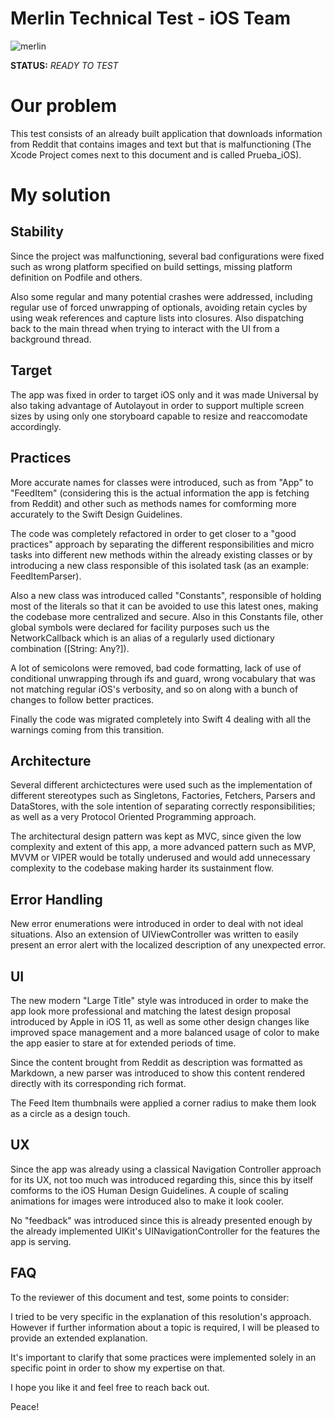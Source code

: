 # Merlin Technical Test - iOS Team


![merlin](https://user-images.githubusercontent.com/36903172/40690518-1d96ca26-636d-11e8-96da-1099959227a2.jpeg)

**STATUS:** _READY TO TEST_

# Our problem

This test consists of an already built application that downloads information from Reddit that contains images and text but that is malfunctioning (The Xcode Project comes next to this document and is called Prueba_iOS). 

# My solution

## Stability
Since the project was malfunctioning, several bad configurations were fixed such as wrong platform specified on build settings, missing platform definition on Podfile and others.

Also some regular and many potential crashes were addressed, including regular use of forced unwrapping of optionals, avoiding retain cycles by using weak references and capture lists into closures. Also dispatching back to the main thread when trying to interact with the UI from a background thread.

## Target
The app was fixed in order to target iOS only and it was made Universal by also taking advantage of Autolayout in order to support multiple screen sizes by using only one storyboard capable to resize and reaccomodate accordingly.

## Practices
More accurate names for classes were introduced, such as from "App" to "FeedItem" (considering this is the actual information the app is fetching from Reddit) and other such as methods names for comforming more accurately to the Swift Design Guidelines.

The code was completely refactored in order to get closer to a "good practices" approach by separating the different responsibilities and micro tasks into different new methods within the already existing classes or by introducing a new class responsible of this isolated task (as an example: FeedItemParser).

Also a new class was introduced called "Constants", responsible of holding most of the literals so that it can be avoided to use this latest ones, making the codebase more centralized and secure. Also in this Constants file, other global symbols were declared for facility purposes such us the NetworkCallback which is an alias of a regularly used dictionary combination ([String: Any?]).

A lot of semicolons were removed, bad code formatting, lack of use of conditional unwrapping through ifs and guard, wrong vocabulary that was not matching regular iOS's verbosity, and so on along with a bunch of changes to follow better practices.

Finally the code was migrated completely into Swift 4 dealing with all the warnings coming from this transition.

## Architecture

Several different archictectures were used such as the implementation of different stereotypes such as Singletons, Factories, Fetchers, Parsers and DataStores, with the sole intention of separating correctly responsibilities; as well as a very Protocol Oriented Programming approach.

The architectural design pattern was kept as MVC, since given the low complexity and extent of this app, a more advanced pattern such as MVP, MVVM or VIPER would be totally underused and would add unnecessary complexity to the codebase making harder its sustainment flow.

## Error Handling

New error enumerations were introduced in order to deal with not ideal situations. Also an extension of UIViewController was written to easily present an error alert with the localized description of any unexpected error.

## UI

The new modern "Large Title" style was introduced in order to make the app look more professional and matching the latest design proposal introduced by Apple in iOS 11, as well as some other design changes like improved space management and a more balanced usage of color to make the app easier to stare at for extended periods of time.

Since the content brought from Reddit as description was formatted as Markdown, a new parser was introduced to show this content rendered directly with its corresponding rich format.

The Feed Item thumbnails were applied a corner radius to make them look as a circle as a design touch.

## UX

Since the app was already using a classical Navigation Controller approach for its UX, not too much was introduced regarding this, since this by itself comforms to the iOS Human Design Guidelines. A couple of scaling animations for images were introduced also to make it look cooler.

No "feedback" was introduced since this is already presented enough by the already implemented UIKit's UINavigationController for the features the app is serving.

## FAQ
To the reviewer of this document and test, some points to consider:

I tried to be very specific in the explanation of this resolution's approach. However if further information about a topic is required, I will be pleased to provide an extended explanation.

It's important to clarify that some practices were implemented solely in an specific point in order to show my expertise on that.

I hope you like it and feel free to reach back out.

Peace!



